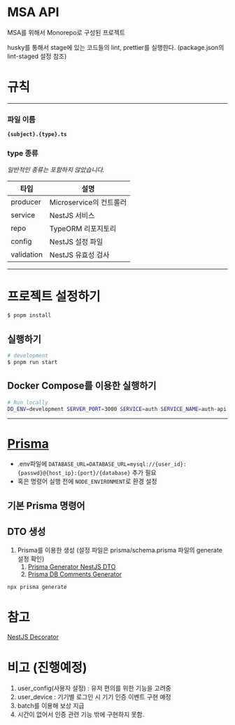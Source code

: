 # MSA API

MSA를 위해서 Monorepo로 구성된 프로젝트

husky를 통해서 stage에 있는 코드들의 lint, prettier를 실행한다. (package.json의 lint-staged 설정 참조)

# 규칙

---

### 파일 이름

<b>`{subject}.{type}.ts`</b>

### type 종류

_일반적인 종류는 포함하지 않았습니다._

| 타입         | 설명                 |
|------------|--------------------|
| producer   | Microservice의 컨트롤러 |
| service    | NestJS 서비스         |
| repo       | TypeORM 리포지토리      |
| config     | NestJS 설정 파일       |
| validation | NestJS 유효성 검사      |

---

# 프로젝트 설정하기

```bash
$ pnpm install
```

## 실행하기

```bash
# development
$ pnpm run start
```

## Docker Compose를 이용한 실행하기


```bash
# Run locally
DD_ENV=development SERVER_PORT=3000 SERVICE=auth SERVICE_NAME=auth-api docker compose up -d app
```

---

# [Prisma](https://www.prisma.io/)

- .env파일에 `DATABASE_URL=DATABASE_URL=mysql://{user_id}:{passwd}@{host_ip}:{port}/{database}` 추가 필요
- 혹은 명령어 실행 전에 `NODE_ENVIRONMENT`로 환경 설정

## 기본 Prisma 명령어

## DTO 생성

1. Prisma를 이용한 생성 (설정 파일은 prisma/schema.prisma 파일의 generate 설정 확인)
    1. [Prisma Generator NestJS DTO](https://github.com/Brakebein/prisma-generator-nestjs-dto)
    2. [Prisma DB Comments Generator](https://github.com/onozaty/prisma-db-comments-generator)

```bash
npx prisma generate
```

# 참고

[NestJS Decorator](https://docs.nestjs.com/custom-decorators#param-decorators)
 
# 비고 (진행예정)
1. user_config(사용자 설정) : 유저 편의를 위한 기능을 고려중 
2. user_device : 기기별 로그인 시 기기 인증 이벤트 구현 예정
3. batch를 이용해 보상 지급
4. 시간이 없어서 인증 관련 기능 밖에 구현하지 못함.
